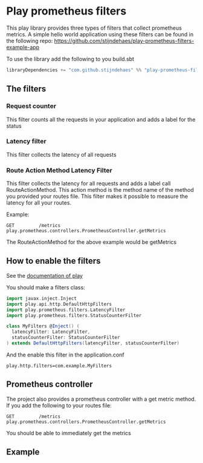 # Play prometheus filters

This play library provides three types of filters that collect prometheus metrics.
A simple hello world application using these filters can be found in the following repo:
https://github.com/stijndehaes/play-prometheus-filters-example-app

To use the library add the following to you build.sbt

```scala
libraryDependencies += "com.github.stijndehaes" %% "play-prometheus-filters" % "0.1.0"

```

## The filters

### Request counter
This filter counts all the requests in your application and adds a label for the status

### Latency filter
This filter collects the latency of all requests

### Route Action Method Latency Filter
This filter collects the latency for all requests and adds a label call RouteActionMethod.
This action method is the method name of the method you provided your routes file.
This filter makes it possible to measure the latency for all your routes.

Example:

```
GET         /metrics          play.prometheus.controllers.PrometheusController.getMetrics
```

The RouteActionMethod for the above example would be getMetrics

## How to enable the filters
See the [documentation of play](https://www.playframework.com/documentation/2.5.x/ScalaHttpFilters#Using-filters)

You should make a filters class:

```scala
import javax.inject.Inject
import play.api.http.DefaultHttpFilters
import play.prometheus.filters.LatencyFilter
import play.prometheus.filters.StatusCounterFilter

class MyFilters @Inject() (
  latencyFilter: LatencyFilter,
  statusCounterFilter: StatusCounterFilter
) extends DefaultHttpFilters(latencyFilter, statusCounterFilter)
```

And the enable this filter in the application.conf

```$xslt
play.http.filters=com.example.MyFilters
```

## Prometheus controller
The project also provides a prometheus controller with a get metric method. If you add the following to your routes file:

```
GET         /metrics          play.prometheus.controllers.PrometheusController.getMetrics
```

You should be able to immediately get the metrics

## Example